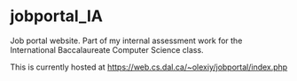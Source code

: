 # jobportal_IA
Job portal website. Part of my internal assessment work for the International Baccalaureate Computer Science class.

This is currently hosted at https://web.cs.dal.ca/~olexiy/jobportal/index.php
